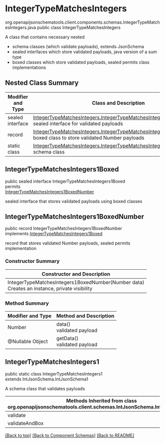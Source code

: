 # IntegerTypeMatchesIntegers
org.openapijsonschematools.client.components.schemas.IntegerTypeMatchesIntegers.java
public class IntegerTypeMatchesIntegers<br>

A class that contains necessary nested
- schema classes (which validate payloads), extends JsonSchema
- sealed interfaces which store validated payloads, java version of a sum type
- boxed classes which store validated payloads, sealed permits class implementations

## Nested Class Summary
| Modifier and Type | Class and Description |
| ----------------- | ---------------------- |
| sealed interface | [IntegerTypeMatchesIntegers.IntegerTypeMatchesIntegers1Boxed](#integertypematchesintegers1boxed)<br> sealed interface for validated payloads |
| record | [IntegerTypeMatchesIntegers.IntegerTypeMatchesIntegers1BoxedNumber](#integertypematchesintegers1boxednumber)<br> boxed class to store validated Number payloads |
| static class | [IntegerTypeMatchesIntegers.IntegerTypeMatchesIntegers1](#integertypematchesintegers1)<br> schema class |

## IntegerTypeMatchesIntegers1Boxed
public sealed interface IntegerTypeMatchesIntegers1Boxed<br>
permits<br>
[IntegerTypeMatchesIntegers1BoxedNumber](#integertypematchesintegers1boxednumber)

sealed interface that stores validated payloads using boxed classes

## IntegerTypeMatchesIntegers1BoxedNumber
public record IntegerTypeMatchesIntegers1BoxedNumber<br>
implements [IntegerTypeMatchesIntegers1Boxed](#integertypematchesintegers1boxed)

record that stores validated Number payloads, sealed permits implementation

### Constructor Summary
| Constructor and Description |
| --------------------------- |
| IntegerTypeMatchesIntegers1BoxedNumber(Number data)<br>Creates an instance, private visibility |

### Method Summary
| Modifier and Type | Method and Description |
| ----------------- | ---------------------- |
| Number | data()<br>validated payload |
| @Nullable Object | getData()<br>validated payload |

## IntegerTypeMatchesIntegers1
public static class IntegerTypeMatchesIntegers1<br>
extends IntJsonSchema.IntJsonSchema1

A schema class that validates payloads

| Methods Inherited from class org.openapijsonschematools.client.schemas.IntJsonSchema.IntJsonSchema1 |
| ------------------------------------------------------------------ |
| validate                                                           |
| validateAndBox                                                     |

[[Back to top]](#top) [[Back to Component Schemas]](../../../README.md#Component-Schemas) [[Back to README]](../../../README.md)
